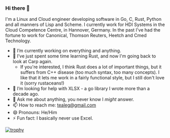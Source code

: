 ### Hi there 👋

<!--
**tealeg/tealeg** is a ✨ _special_ ✨ repository because its `README.md` (this file) appears on your GitHub profile.

Here are some ideas to get you started:

- 🔭 I’m currently working on ...
- 🌱 I’m currently learning ...
- 👯 I’m looking to collaborate on ...
- 🤔 I’m looking for help with ...
- 💬 Ask me about ...
- 📫 How to reach me: ...
- 😄 Pronouns: ...
- ⚡ Fun fact: ...
-->
I'm a Linux and Cloud engineer developing software in Go, C, Rust, Python and all manners of Lisp and Scheme.  I currently work for HDI Systems in the Cloud Competence Centre, in Hannover, Germany.  In the past I've had the fortune to work for Canonical, Thomson Reuters, Heetch and Cmed Technology.

- 🔭 I’m currently working on everything and anything.
- 🌱 I’ve just spent some time learning Rust, and now I'm going back to look at Carp again.
  - If you're interested, I think Rust does a lot of important things, but it suffers from C++ disease (too much syntax, too many concepts).  I like that it lets me work in a fairly functional style, but I still don't love it (sorry rustaceans!)
- 🤔 I’m looking for help with XLSX - a go library I wrote more than a decade ago.
- 💬 Ask me about anything, you never know I *might* answer.
- 📫 How to reach me: tealeg@gmail.com
- 😄 Pronouns: He/Him
- ⚡ Fun fact: I basically never use Excel.


[![trophy](https://github-profile-trophy.vercel.app/?username=tealeg&theme=onedark)](https://github.com/ryo-ma/github-profile-trophy)
